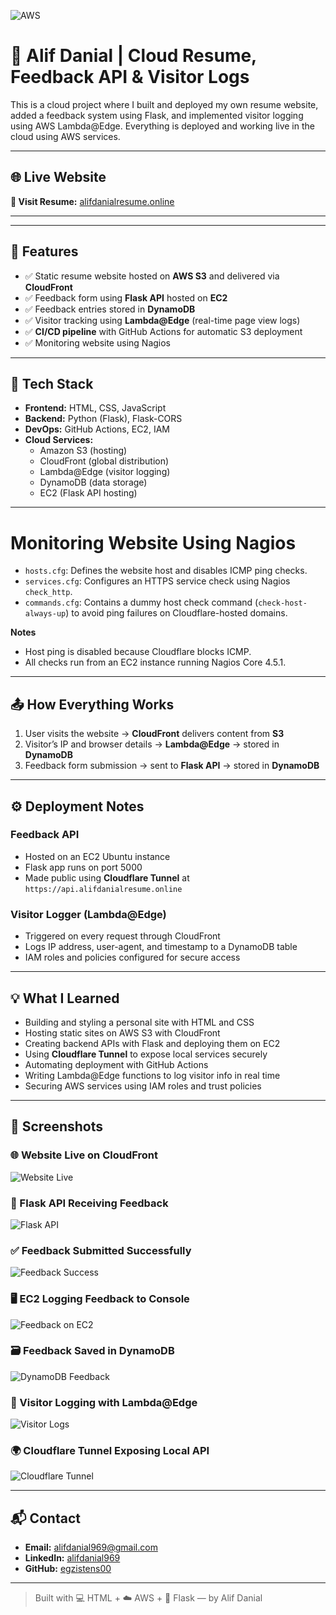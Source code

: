 ![AWS](https://img.shields.io/badge/Built%20on-AWS-orange)

# 💼 Alif Danial | Cloud Resume, Feedback API & Visitor Logs

This is a cloud project where I built and deployed my own resume website, added a feedback system using Flask, and implemented visitor logging using AWS Lambda@Edge. Everything is deployed and working live in the cloud using AWS services.

---

## 🌐 Live Website

**🔗 Visit Resume:** [alifdanialresume.online](https://alifdanialresume.online)

---

---

## 🚀 Features

- ✅ Static resume website hosted on **AWS S3** and delivered via **CloudFront**
- ✅ Feedback form using **Flask API** hosted on **EC2**
- ✅ Feedback entries stored in **DynamoDB**
- ✅ Visitor tracking using **Lambda@Edge** (real-time page view logs)
- ✅ **CI/CD pipeline** with GitHub Actions for automatic S3 deployment
- ✅ Monitoring website using Nagios

---

## 🧪 Tech Stack

- **Frontend:** HTML, CSS, JavaScript
- **Backend:** Python (Flask), Flask-CORS
- **DevOps:** GitHub Actions, EC2, IAM
- **Cloud Services:**
  - Amazon S3 (hosting)
  - CloudFront (global distribution)
  - Lambda@Edge (visitor logging)
  - DynamoDB (data storage)
  - EC2 (Flask API hosting)

---
# Monitoring Website Using Nagios


- `hosts.cfg`: Defines the website host and disables ICMP ping checks.
- `services.cfg`: Configures an HTTPS service check using Nagios `check_http`.
- `commands.cfg`: Contains a dummy host check command (`check-host-always-up`) to avoid ping failures on Cloudflare-hosted domains.

**Notes**

- Host ping is disabled because Cloudflare blocks ICMP.
- All checks run from an EC2 instance running Nagios Core 4.5.1.

---

## 📤 How Everything Works

1. User visits the website → **CloudFront** delivers content from **S3**
2. Visitor’s IP and browser details → **Lambda@Edge** → stored in **DynamoDB**
3. Feedback form submission → sent to **Flask API** → stored in **DynamoDB**

---

## ⚙️ Deployment Notes

### Feedback API
- Hosted on an EC2 Ubuntu instance
- Flask app runs on port 5000
- Made public using **Cloudflare Tunnel** at `https://api.alifdanialresume.online`

### Visitor Logger (Lambda@Edge)
- Triggered on every request through CloudFront
- Logs IP address, user-agent, and timestamp to a DynamoDB table
- IAM roles and policies configured for secure access

---

## 💡 What I Learned

- Building and styling a personal site with HTML and CSS
- Hosting static sites on AWS S3 with CloudFront
- Creating backend APIs with Flask and deploying them on EC2
- Using **Cloudflare Tunnel** to expose local services securely
- Automating deployment with GitHub Actions
- Writing Lambda@Edge functions to log visitor info in real time
- Securing AWS services using IAM roles and trust policies

---

## 📸 Screenshots

### 🌐 Website Live on CloudFront
![Website Live](screenshots/website%20live.png)

### 🧠 Flask API Receiving Feedback
![Flask API](screenshots/flask%20api.png)

### ✅ Feedback Submitted Successfully
![Feedback Success](screenshots/feedback%20success.png)

### 🖥️ EC2 Logging Feedback to Console
![Feedback on EC2](screenshots/feedback%20success%20-%20ec2.png)

### 🗃️ Feedback Saved in DynamoDB
![DynamoDB Feedback](screenshots/dynamodb%20feedback.png)

### 🧾 Visitor Logging with Lambda@Edge
![Visitor Logs](screenshots/visitor%20logs.png)

### 🌍 Cloudflare Tunnel Exposing Local API
![Cloudflare Tunnel](screenshots/cloudfare%20tunnel.png)


---

## 📬 Contact

- **Email:** alifdanial969@gmail.com  
- **LinkedIn:** [alifdanial969](https://www.linkedin.com/in/alifdanial969)  
- **GitHub:** [egzistens00](https://github.com/egzistens00)

---

> Built with 💻 HTML + ☁️ AWS + 🐍 Flask — by Alif Danial

